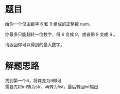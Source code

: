 # 题目
给你一个仅由数字 6 和 9 组成的正整数 num。  

你最多只能翻转一位数字，将 6 变成 9，或者把 9 变成 6 。  

请返回你可以得到的最大数字。
# 解题思路
找到第一个6，将其变为9即可  
需要先将int转为str，再转为list，最后转回int输出